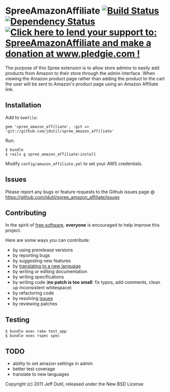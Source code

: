 # SpreeAmazonAffiliate [![Build Status](https://secure.travis-ci.org/jdutil/spree_amazon_affiliate.png)](http://travis-ci.org/jdutil/spree_amazon_affiliate) [![Dependency Status](https://gemnasium.com/jdutil/spree_amazon_affiliate.png?travis)](https://gemnasium.com/jdutil/spree_amazon_affiliate) [![Click here to lend your support to: SpreeAmazonAffiliate and make a donation at www.pledgie.com !](https://www.pledgie.com/campaigns/16958.png?skin_name=chrome)][pledgie]

The purpose of this Spree extension is to allow store admins to easily add products from Amazon to their store through the admin interface.  When viewing the Amazon product page rather than adding the product to the cart the user will be sent to Amazon's product page using an Amazon Affiliate link.

[travis]: http://travis-ci.org/jdutil/spree_amazon_affiliate
[gemnasium]: https://gemnasium.com/jdutil/spree_amazon_affiliate
[pledgie]: http://www.pledgie.com/campaigns/16958

Installation
------------

Add to `Gemfile`:

    gem 'spree_amazon_affiliate', :git => 'git://github.com/jdutil/spree_amazon_affiliate'

Run:

    $ bundle
    $ rails g spree_amazon_affiliate:install

Modify `config/amazon_affiliate.yml` to set your AWS credentials.

Issues
------

Please report any bugs or feature requests to the Github issues page @ https://github.com/jdutil/spree_amazon_affiliate/issues

Contributing
------------

In the spirit of [free software](http://www.fsf.org/licensing/essays/free-sw.html), **everyone** is encouraged to help improve this project.

Here are some ways *you* can contribute:

* by using prerelease versions
* by reporting bugs
* by suggesting new features
* by [translating to a new language](https://github.com/jdutil/spree_amazon_affiliate/tree/master/config/locales)
* by writing or editing documentation
* by writing specifications
* by writing code (**no patch is too small**: fix typos, add comments, clean up inconsistent whitespace)
* by refactoring code
* by resolving [issues](https://github.com/jdutil/spree_amazon_affiliate/issues)
* by reviewing patches

Testing
-------

    $ bundle exec rake test_app
    $ bundle exec rspec spec

TODO
----

* ability to set amazon settings in admin
* better test coverage
* translate to new languages

Copyright (c) 2011 Jeff Dutil, released under the New BSD License
